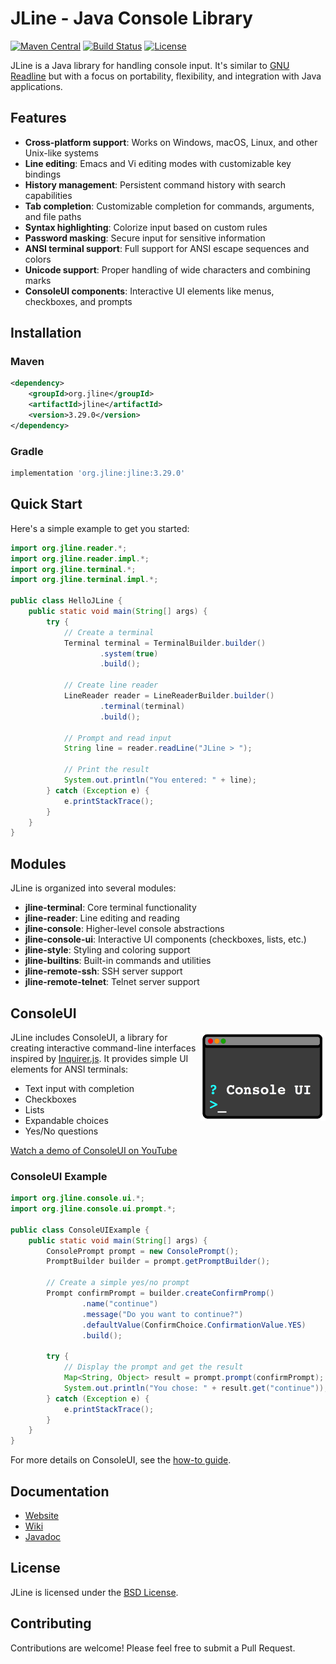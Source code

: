 # JLine - Java Console Library

[![Maven Central](https://img.shields.io/maven-central/v/org.jline/jline.svg)](https://search.maven.org/search?q=g:org.jline)
[![Build Status](https://github.com/jline/jline3/actions/workflows/master-build.yml/badge.svg)](https://github.com/jline/jline3/actions)
[![License](https://img.shields.io/badge/License-BSD-blue.svg)](https://opensource.org/licenses/BSD-3-Clause)

JLine is a Java library for handling console input. It's similar to [GNU Readline](https://tiswww.case.edu/php/chet/readline/rltop.html) but with a focus on portability, flexibility, and integration with Java applications.

## Features

- **Cross-platform support**: Works on Windows, macOS, Linux, and other Unix-like systems
- **Line editing**: Emacs and Vi editing modes with customizable key bindings
- **History management**: Persistent command history with search capabilities
- **Tab completion**: Customizable completion for commands, arguments, and file paths
- **Syntax highlighting**: Colorize input based on custom rules
- **Password masking**: Secure input for sensitive information
- **ANSI terminal support**: Full support for ANSI escape sequences and colors
- **Unicode support**: Proper handling of wide characters and combining marks
- **ConsoleUI components**: Interactive UI elements like menus, checkboxes, and prompts

## Installation

### Maven

```xml
<dependency>
    <groupId>org.jline</groupId>
    <artifactId>jline</artifactId>
    <version>3.29.0</version>
</dependency>
```

### Gradle

```groovy
implementation 'org.jline:jline:3.29.0'
```

## Quick Start

Here's a simple example to get you started:

```java
import org.jline.reader.*;
import org.jline.reader.impl.*;
import org.jline.terminal.*;
import org.jline.terminal.impl.*;

public class HelloJLine {
    public static void main(String[] args) {
        try {
            // Create a terminal
            Terminal terminal = TerminalBuilder.builder()
                    .system(true)
                    .build();
            
            // Create line reader
            LineReader reader = LineReaderBuilder.builder()
                    .terminal(terminal)
                    .build();
            
            // Prompt and read input
            String line = reader.readLine("JLine > ");
            
            // Print the result
            System.out.println("You entered: " + line);
        } catch (Exception e) {
            e.printStackTrace();
        }
    }
}
```

## Modules

JLine is organized into several modules:

- **jline-terminal**: Core terminal functionality
- **jline-reader**: Line editing and reading
- **jline-console**: Higher-level console abstractions
- **jline-console-ui**: Interactive UI components (checkboxes, lists, etc.)
- **jline-style**: Styling and coloring support
- **jline-builtins**: Built-in commands and utilities
- **jline-remote-ssh**: SSH server support
- **jline-remote-telnet**: Telnet server support

## ConsoleUI

<img src="./docs/ConsoleUI-Logo.png" width="200" align="right" alt="ConsoleUI logo">

JLine includes ConsoleUI, a library for creating interactive command-line interfaces inspired by [Inquirer.js](https://github.com/SBoudrias/Inquirer.js). It provides simple UI elements for ANSI terminals:

- Text input with completion
- Checkboxes
- Lists
- Expandable choices
- Yes/No questions

[Watch a demo of ConsoleUI on YouTube](https://youtu.be/6dB3CyOX9rU)

### ConsoleUI Example

```java
import org.jline.console.ui.*;
import org.jline.console.ui.prompt.*;

public class ConsoleUIExample {
    public static void main(String[] args) {
        ConsolePrompt prompt = new ConsolePrompt();
        PromptBuilder builder = prompt.getPromptBuilder();
        
        // Create a simple yes/no prompt
        Prompt confirmPrompt = builder.createConfirmPromp()
                .name("continue")
                .message("Do you want to continue?")
                .defaultValue(ConfirmChoice.ConfirmationValue.YES)
                .build();
        
        try {
            // Display the prompt and get the result
            Map<String, Object> result = prompt.prompt(confirmPrompt);
            System.out.println("You chose: " + result.get("continue"));
        } catch (Exception e) {
            e.printStackTrace();
        }
    }
}
```

For more details on ConsoleUI, see the [how-to guide](doc/howto.md).

## Documentation

- [Website](https://jline.org)
- [Wiki](https://github.com/jline/jline3/wiki)
- [Javadoc](https://www.javadoc.io/doc/org.jline/jline/latest/index.html)

## License

JLine is licensed under the [BSD License](https://opensource.org/licenses/BSD-3-Clause).

## Contributing

Contributions are welcome! Please feel free to submit a Pull Request.
